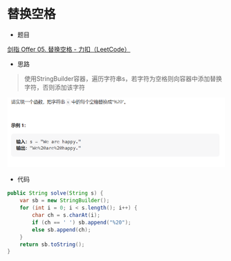 # 替换空格

- 题目

[剑指 Offer 05. 替换空格 - 力扣（LeetCode）](https://leetcode.cn/problems/ti-huan-kong-ge-lcof/description/)

- 思路

>  使用StringBuilder容器，遍历字符串s，若字符为空格则向容器中添加替换字符，否则添加该字符

![Snipaste_2023-07-28_23-13-53](替换空格/Snipaste_2023-07-28_23-13-53.png)

- 代码

```java
public String solve(String s) {
    var sb = new StringBuilder();
    for (int i = 0; i < s.length(); i++) {
        char ch = s.charAt(i);
        if (ch == ' ') sb.append("%20");
        else sb.append(ch);
    }
    return sb.toString();
}
```

